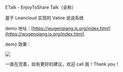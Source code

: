 ETalk - EnjoyToShare Talk（全称）

基于 Leancloud 实现的 Valine 说说系统

demo 地址：[https://wugenqiang.js.org/index.html](https://wugenqiang.js.org/index.html)

demo 效果：

![](https://gitee.com/wugenqiang/PictureBed/raw/master/NoteBook/20200707092931.png)

一直在完善，如有更好的建议，欢迎 call 我！Thank you！



